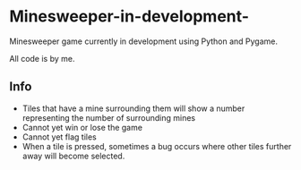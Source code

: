 # Minesweeper-in-development-

Minesweeper game currently in development using Python and Pygame.

All code is by me.

## Info

- Tiles that have a mine surrounding them will show a number representing the number of surrounding mines
- Cannot yet win or lose the game
- Cannot yet flag tiles
- When a tile is pressed, sometimes a bug occurs where other tiles further away will become selected.
